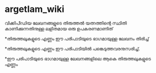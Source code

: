 argetlam_wiki
=============

വിക്കിപീഡിയ ലേഖനങ്ങളുടെ തിരുത്തല്‍ യത്നത്തിന്റെ സ്ഥിതി കാണിക്കുന്നതിനുള്ള ലളിതമായ ഒരു ഉപകരണമാണിത്

*തിരുത്തലുകളുടെ എണ്ണം ഈ പരിപാടിയുടെ ഭാഗമായുള്ള ലേഖനം തിരിച്ച്

*തിരുത്തലുകളുടെ എണ്ണം ഈ പരിപാടിയില്‍ പങ്കെടുത്തവരനുസരിച്ച്.

*ഈ പരിപാടിയുടെ ഭാഗമായുള്ള ലേഖനങ്ങളിലെ ആകെ തിരുത്തലുകളുടെ എണ്ണം